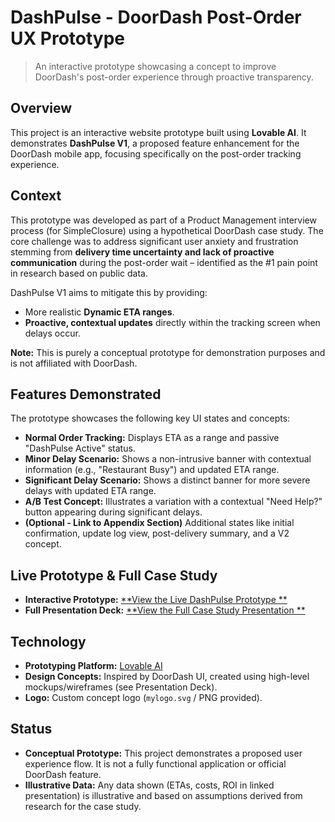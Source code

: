 # DashPulse - DoorDash Post-Order UX Prototype

> An interactive prototype showcasing a concept to improve DoorDash's post-order experience through proactive transparency.

## Overview

This project is an interactive website prototype built using **Lovable AI**. It demonstrates **DashPulse V1**, a proposed feature enhancement for the DoorDash mobile app, focusing specifically on the post-order tracking experience.

## Context

This prototype was developed as part of a Product Management interview process (for SimpleClosure) using a hypothetical DoorDash case study. The core challenge was to address significant user anxiety and frustration stemming from **delivery time uncertainty and lack of proactive communication** during the post-order wait – identified as the #1 pain point in research based on public data.

DashPulse V1 aims to mitigate this by providing:
*   More realistic **Dynamic ETA ranges**.
*   **Proactive, contextual updates** directly within the tracking screen when delays occur.

**Note:** This is purely a conceptual prototype for demonstration purposes and is not affiliated with DoorDash.

## Features Demonstrated

The prototype showcases the following key UI states and concepts:

*   **Normal Order Tracking:** Displays ETA as a range and passive "DashPulse Active" status.
*   **Minor Delay Scenario:** Shows a non-intrusive banner with contextual information (e.g., "Restaurant Busy") and updated ETA range.
*   **Significant Delay Scenario:** Shows a distinct banner for more severe delays with updated ETA range.
*   **A/B Test Concept:** Illustrates a variation with a contextual "Need Help?" button appearing during significant delays.
*   **(Optional - Link to Appendix Section)** Additional states like initial confirmation, update log view, post-delivery summary, and a V2 concept.

## Live Prototype & Full Case Study

*   **Interactive Prototype:** [**View the Live DashPulse Prototype **]([YOUR_LOVABLE_PROTOTYPE_URL_HERE](https://dash-pulse-project.vercel.app/))
*   **Full Presentation Deck:** [**View the Full Case Study Presentation **]([https://drive.google.com/file/d/1KXt74v6gczr0mm9GKj1XBwOvKsM-d8IB/view](https://drive.google.com/file/d/1jIuVQ2mi-Z3u-S4d40syBs_8wcbhOZ1R/view?usp=drive_link))

## Technology

*   **Prototyping Platform:** [Lovable AI](https://lovable.ai/)
*   **Design Concepts:** Inspired by DoorDash UI, created using high-level mockups/wireframes (see Presentation Deck).
*   **Logo:** Custom concept logo (`mylogo.svg` / PNG provided).

## Status

*   **Conceptual Prototype:** This project demonstrates a proposed user experience flow. It is not a fully functional application or official DoorDash feature.
*   **Illustrative Data:** Any data shown (ETAs, costs, ROI in linked presentation) is illustrative and based on assumptions derived from research for the case study.
